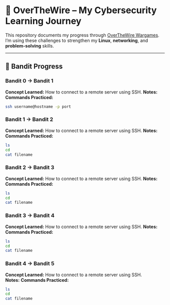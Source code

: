 # 🔐 OverTheWire – My Cybersecurity Learning Journey

This repository documents my progress through [OverTheWire Wargames](https://overthewire.org/wargames/).  
I’m using these challenges to strengthen my **Linux**, **networking**, and **problem-solving** skills.

---

## 🎯 Bandit Progress

### Bandit 0 → Bandit 1
**Concept Learned:** How to connect to a remote server using SSH.
**Notes:**
**Commands Practiced:**  
```bash
ssh username@hostname -p port
```

### Bandit 1 → Bandit 2
**Concept Learned:** How to connect to a remote server using SSH.
**Notes:**
**Commands Practiced:** 
```bash
ls
cd
cat filename
```

### Bandit 2 → Bandit 3
**Concept Learned:** How to connect to a remote server using SSH.
**Notes:**
**Commands Practiced:** 
```bash
ls
cd
cat filename
```

### Bandit 3 → Bandit 4
**Concept Learned:** How to connect to a remote server using SSH. 
**Notes:**
**Commands Practiced:** 
```bash
ls
cd
cat filename
```

### Bandit 4 → Bandit 5
**Concept Learned:** How to connect to a remote server using SSH.  
**Notes:**
**Commands Practiced:** 
```bash
ls
cd
cat filename
```
